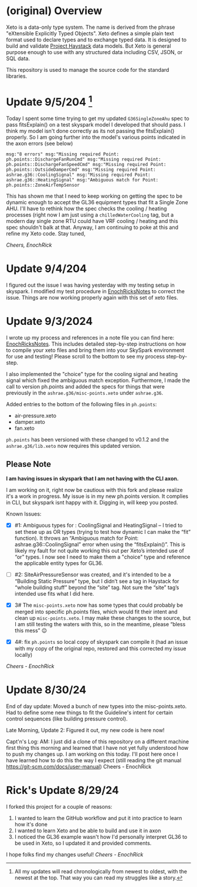 # (original) Overview

Xeto is a data-only type system.  The name is derived from the phrase "eXtensible
Explicitly Typed Objects".  Xeto defines a simple plain text format used to
declare types and to exchange typed data.  It is designed to build and validate
[Project Haystack](https://project-haystack.org/) data models.  But Xeto is general
purpose enough to use with any structured data including CSV, JSON, or SQL data.

This repository is used to manage the source code for the standard libraries.

# Update 9/5/204  [^1]
Today I spent some time trying to get my updated `G36SingleZoneAhu` spec to pass fitsExplain() on a test skyspark model I developed that should pass.  I think my model isn't done correctly as its not passing the fitsExplain() properly. So I am going further into the model's various points indicated in the axon errors (see below)

  `msg:"8 errors"
  msg:"Missing required Point: ph.points::DischargeFanRunCmd"
  msg:"Missing required Point: ph.points::DischargeFanSpeedCmd"
  msg:"Missing required Point: ph.points::OutsideDamperCmd"
  msg:"Missing required Point: ashrae.g36::CoolingSignal"
  msg:"Missing required Point: ashrae.g36::HeatingSignal"
  msg:"Ambiguous match for Point: ph.points::ZoneAirTempSensor `

This has shown me that I need to keep working on getting the spec to be dynamic enough to accept the GL36 equipment types that fit a Single Zone AHU.  I'll have to rethink how the spec checks the cooling / heating processes (right now I am just using a `chilledWaterCooling` tag, but a modern day single zone RTU could have VRF cooling / heating and this spec shouldn't balk at that.  Anyway, I am continuing to poke at this and refine my Xeto code.  Stay tuned,

_Cheers, EnochRick_


# Update 9/4/204  
I figured out the issue I was having yesterday with my testing setup in skyspark.  I modified my test procedure in [EnochRicksNotes](https://github.com/EnochRick/xeto/blob/master/EnocRicksNotes.md#my-testing-process) to correct the issue.  Things are now working properly again with this set of xeto files. 

# Update 9/3/2024
I wrote up my process and references in a note file you can find here: [EnochRicksNotes](EnocRicksNotes.md).  This includes detailed step-by-step instructions on how to compile your xeto files and bring them into your SkySpark environment for use and testing! Please scroll to the bottom to see my process step-by-step. 

I also  implemented the "choice" type for the cooling signal and heating signal which fixed the ambiguous match exception.  Furthermore, I made the call to version ph.points and added the specs for things that were previously in the `ashrae.g36/misc-points.xeto` under `ashrae.g36`.  

Added entries to the bottom of the following files in `ph.points`:
- air-pressure.xeto
- damper.xeto
- fan.xeto

`ph.points` has been versioned with these changed to v0.1.2 and the `ashrae.g36/lib.xeto` now requires this updated version. 

## Please Note
**I am having issues in skyspark that I am not having with the CLI axon.** 

I am working on it, right now be cautious with this fork and please realize it's a work in progress.  My issue is in my new ph.points version. It complies in CLI, but skyspark isnt happy with it.  Digging in, will keep you posted. 

Known Issues:

- [x] #1: Ambiguous types for : CoolingSignal and HeatingSignal – I tried to set these up as OR types (trying to test how dynamic I can make the “fit” function).  It throws an “Ambiguous match for Point: ashrae.g36::CoolingSignal” error when using the “fitsExplain()”.  This is likely my fault for not quite working this out per Xeto’s intended use of “or” types. I now see I need to make them a "choice" type and reference the applicable entity types for GL36. 

- [ ] #2: SiteAirPressureSensor was created, and it's intended to be a “Building Static Pressure” type, but I didn’t see a tag in Haystack for “whole building stuff” beyond the “site” tag.  Not sure the “site” tag’s intended use fits what I did here.  

- [x] 3# The `misc-points.xeto` now has some types that could probably be merged into specific ph.points files, which would fit their intent and clean up `misc-points.xeto`.  I may make these changes to the source, but I am still testing the waters with this, so in the meantime, please “bless this mess” 😉

- [x] 4#: fix `ph.points` so local copy of skyspark can compile it (had an issue with my copy of the original repo, restored and this corrected my issue locally) 

_Cheers - EnochRick_

# Update 8/30/24 
End of day update: Moved a bunch of new types into the misc-points.xeto.  Had to define some new things to fit the Guideline's intent for certain control sequences (like building pressure control). 

Late Morning, Update 2: Figured it out, my new code is here now! 

Capt'n's Log: AM: I just did a clone of this repository on a different machine first thing this morning and learned that I have not yet
fully understood how to push my changes up.  I am working on this today.  I'll post here once I have learned how to do this the way I expect 
(still reading the git manual https://git-scm.com/docs/user-manual)
Cheers - EnochRick

# Rick's Update 8/29/24
I forked this project for a couple of reasons:
1) I wanted to learn the GitHub workflow and put it into practice to learn how it's done
2) I wanted to learn Xeto and be able to build and use it in axon
3) I noticed the GL36 example wasn't how I'd personally interpret GL36 to be used in Xeto, so I updated it and provided comments.

I hope folks find my changes useful! _Cheers - EnochRick_

[^1]: All my updates will read chronologically from newest to oldest, with the newest at the top. That way you can read my struggles like a story. 
